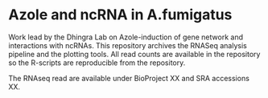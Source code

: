 # Azole and ncRNA in A.fumigatus

Work lead by the Dhingra Lab on Azole-induction of gene network and interactions with ncRNAs.
This repository archives the RNASeq analysis pipeline and the plotting tools. All read counts are 
available in the repository so the R-scripts are reproducible from the repository.

The RNAseq read are available under BioProject XX and SRA accessions XX.
